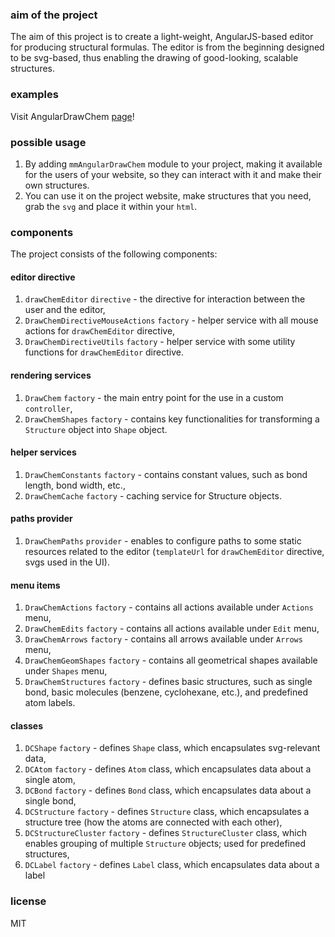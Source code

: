 ### aim of the project
The aim of this project is to create a light-weight, AngularJS-based editor for producing structural formulas.
The editor is from the beginning designed to be svg-based, thus enabling the drawing of good-looking, scalable structures.

### examples
Visit AngularDrawChem [page](http://mmmalik.github.io/angular-draw-chem/)!

### possible usage

1. By adding `mmAngularDrawChem` module to your project, making it available for the users of your website, so they can interact with it and make their own structures.
2. You can use it on the project website, make structures that you need, grab the `svg` and place it within your `html`.

### components
The project consists of the following components:

#### editor directive
1. `drawChemEditor` `directive` - the directive for interaction between the user and the editor,
2. `DrawChemDirectiveMouseActions` `factory` - helper service with all mouse actions for `drawChemEditor` directive,
3. `DrawChemDirectiveUtils` `factory` - helper service with some utility functions for `drawChemEditor` directive.

#### rendering services
1. `DrawChem` `factory` - the main entry point for the use in a custom `controller`,
2. `DrawChemShapes` `factory` - contains key functionalities for transforming a `Structure` object into `Shape` object.

#### helper services
1. `DrawChemConstants` `factory` - contains constant values, such as bond length, bond width, etc.,
2. `DrawChemCache` `factory` - caching service for Structure objects.

#### paths provider
1. `DrawChemPaths` `provider` - enables to configure paths to some static resources related to the editor (`templateUrl` for `drawChemEditor` directive, svgs used in the UI).

#### menu items
1. `DrawChemActions` `factory` - contains all actions available under `Actions` menu,
2. `DrawChemEdits` `factory` - contains all actions available under `Edit` menu,
3. `DrawChemArrows` `factory` - contains all arrows available under `Arrows` menu,
4. `DrawChemGeomShapes` `factory` - contains all geometrical shapes available under `Shapes` menu,
5. `DrawChemStructures` `factory` - defines basic structures, such as single bond, basic molecules (benzene, cyclohexane, etc.), and predefined atom labels.

#### classes
1. `DCShape` `factory` - defines `Shape` class, which encapsulates svg-relevant data,
2. `DCAtom` `factory` - defines `Atom` class, which encapsulates data about a single atom,
3. `DCBond` `factory` - defines `Bond` class, which encapsulates data about a single bond,
4. `DCStructure` `factory` - defines `Structure` class, which encapsulates a structure tree (how the atoms are connected with each other),
5. `DCStructureCluster` `factory` - defines `StructureCluster` class, which enables grouping of multiple `Structure` objects; used for predefined structures,
6. `DCLabel` `factory` - defines `Label` class, which encapsulates data about a label

### license
MIT
